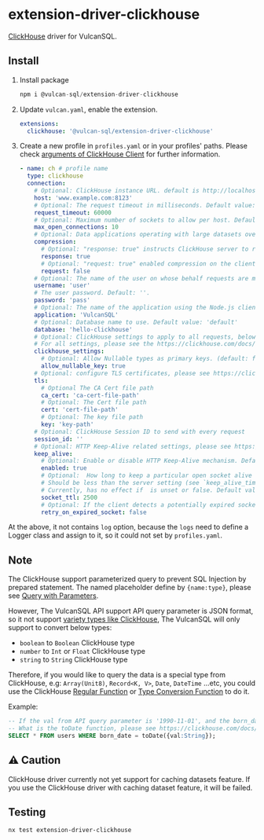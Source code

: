 # extension-driver-clickhouse

[ClickHouse](https://clickhouse.com/) driver for VulcanSQL.

## Install

1. Install package

   ```sql
   npm i @vulcan-sql/extension-driver-clickhouse
   ```

2. Update `vulcan.yaml`, enable the extension.

   ```yaml
   extensions:
     clickhouse: '@vulcan-sql/extension-driver-clickhouse'
   ```

3. Create a new profile in `profiles.yaml` or in your profiles' paths. Please check [arguments of ClickHouse Client](https://clickhouse.com/docs/en/integrations/language-clients/nodejs) for further information.

   ```yaml
   - name: ch # profile name
     type: clickhouse
     connection:
       # Optional: ClickHouse instance URL. default is http://localhost:8123.
       host: 'www.example.com:8123'
       # Optional: The request timeout in milliseconds. Default value: 30000
       request_timeout: 60000
       # Optional: Maximum number of sockets to allow per host. Default value: Infinity.
       max_open_connections: 10
       # Optional: Data applications operating with large datasets over the wire can benefit from enabling compression. Currently, only GZIP is supported using zlib. Please see https://clickhouse.com/docs/en/integrations/language-clients/nodejs#compression
       compression:
         # Optional: "response: true" instructs ClickHouse server to respond with compressed response body. Default: true
         response: true
         # Optional: "request: true" enabled compression on the client request body. Default value: false
         request: false
       # Optional: The name of the user on whose behalf requests are made. Default value: 'default'
       username: 'user'
       # The user password. Default: ''.
       password: 'pass'
       # Optional: The name of the application using the Node.js client. Default value: VulcanSQL
       application: 'VulcanSQL'
       # Optional: Database name to use. Default value: 'default'
       database: 'hello-clickhouse'
       # Optional: ClickHouse settings to apply to all requests, below is a sample.
       # For all settings, please see the https://clickhouse.com/docs/en/operations/settings, the definition see https://github.com/ClickHouse/clickhouse-js/blob/0.1.1/src/settings.ts
       clickhouse_settings:
         # Optional: Allow Nullable types as primary keys. (default: false)
         allow_nullable_key: true
       # Optional: configure TLS certificates, please see https://clickhouse.com/docs/en/integrations/language-clients/nodejs#tls-certificates
       tls:
         # Optional The CA Cert file path
         ca_cert: 'ca-cert-file-path'
         # Optional: The Cert file path
         cert: 'cert-file-path'
         # Optional: The key file path
         key: 'key-path'
       # Optional: ClickHouse Session ID to send with every request
       session_id: ''
       # Optional: HTTP Keep-Alive related settings, please see https://clickhouse.com/docs/en/integrations/language-clients/nodejs#keep-alive
       keep_alive:
         # Optional: Enable or disable HTTP Keep-Alive mechanism. Default: true
         enabled: true
         # Optional:  How long to keep a particular open socket alive on the client side (in milliseconds).
         # Should be less than the server setting (see `keep_alive_timeout` in server's `config.xml`).
         # Currently, has no effect if  is unset or false. Default value: 2500 (based on the default ClickHouse server setting, which is 3000)
         socket_ttl: 2500
         # Optional: If the client detects a potentially expired socket based on the this socket will be immediately destroyed before sending the request ,and this request will be retried with a new socket up to 3 times. Default: false (no retries)
         retry_on_expired_socket: false
   ```

At the above, it not contains `log` option, because the `logs` need to define a Logger class and assign to it, so it could not set by `profiles.yaml`.

## Note

The ClickHouse support parameterized query to prevent SQL Injection by prepared statement. The named placeholder define by `{name:type}`, please see [Query with Parameters](https://clickhouse.com/docs/en/integrations/language-clients/nodejs#queries-with-parameters).

However, The VulcanSQL API support API query parameter is JSON format, so it not support [variety types like ClickHouse](https://clickhouse.com/docs/en/integrations/language-clients/nodejs#supported-clickhouse-data-types), The VulcanSQL will only support to convert below types:

- `boolean` to `Boolean` ClickHouse type
- `number` to `Int` or `Float` ClickHouse type
- `string` to `String` ClickHouse type

Therefore, if you would like to query the data is a special type from ClickHouse, e.g: `Array(Unit8)`, `Record<K, V>`, `Date`, `DateTime` ...etc, you could use the ClickHouse [Regular Function](https://clickhouse.com/docs/en/sql-reference/functions) or [Type Conversion Function](https://clickhouse.com/docs/en/sql-reference/functions/type-conversion-functions) to do it.

Example:

```sql
-- If the val from API query parameter is '1990-11-01', and the born_date columns type is Date32 type
-- What is the toDate function, please see https://clickhouse.com/docs/en/sql-reference/functions/type-conversion-functions#todate
SELECT * FROM users WHERE born_date = toDate({val:String});
```

## ⚠️ Caution

ClickHouse driver currently not yet support for caching datasets feature. If you use the ClickHouse driver with caching dataset feature, it will be failed.

## Testing

```bash
nx test extension-driver-clickhouse
```
